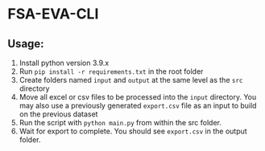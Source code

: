 # FSA-EVA-CLI

## Usage:

1. Install python version 3.9.x
2. Run `pip install -r requirements.txt` in the root folder
3. Create folders named `input` and `output` at the same level as the `src` directory
4. Move all excel or csv files to be processed into the `input` directory. You may also use a previously generated `export.csv` file as an input to build on the previous dataset
5. Run the script with `python main.py` from within the src folder.
6. Wait for export to complete. You should see `export.csv` in the output folder.
